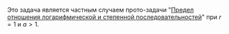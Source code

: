 Это задача является частным случаем прото-задачи "[Предел отношения логарифмической и степенной последовательностей](/proto/sequences/limits/log-ratio)" при $r=1$ и $a>1$.